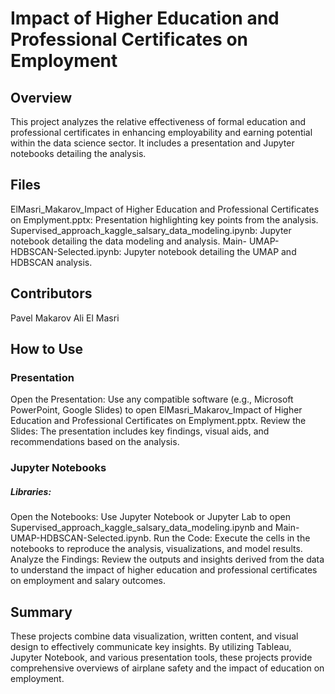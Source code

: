 # Impact of Higher Education and Professional Certificates on Employment
## Overview
This project analyzes the relative effectiveness of formal education and professional certificates in enhancing employability and earning potential within the data science sector. It includes a presentation and Jupyter notebooks detailing the analysis.

## Files
ElMasri_Makarov_Impact of Higher Education and Professional Certificates on Emplyment.pptx: Presentation highlighting key points from the analysis.
Supervised_approach_kaggle_salsary_data_modeling.ipynb: Jupyter notebook detailing the data modeling and analysis.
Main- UMAP-HDBSCAN-Selected.ipynb: Jupyter notebook detailing the UMAP and HDBSCAN analysis.
## Contributors
Pavel Makarov
Ali El Masri
## How to Use
### Presentation
Open the Presentation: Use any compatible software (e.g., Microsoft PowerPoint, Google Slides) to open ElMasri_Makarov_Impact of Higher Education and Professional Certificates on Emplyment.pptx.
Review the Slides: The presentation includes key findings, visual aids, and recommendations based on the analysis.
### Jupyter Notebooks
##### Libraries:



Open the Notebooks: Use Jupyter Notebook or Jupyter Lab to open Supervised_approach_kaggle_salsary_data_modeling.ipynb and Main- UMAP-HDBSCAN-Selected.ipynb.
Run the Code: Execute the cells in the notebooks to reproduce the analysis, visualizations, and model results.
Analyze the Findings: Review the outputs and insights derived from the data to understand the impact of higher education and professional certificates on employment and salary outcomes.
## Summary
These projects combine data visualization, written content, and visual design to effectively communicate key insights. By utilizing Tableau, Jupyter Notebook, and various presentation tools, these projects provide comprehensive overviews of airplane safety and the impact of education on employment.
